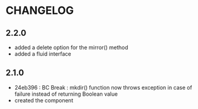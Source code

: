 CHANGELOG
=========

2.2.0
-----

 * added a delete option for the mirror() method
 * added a fluid interface

2.1.0
-----

 * 24eb396 : BC Break : mkdir() function now throws exception in case of failure instead of returning Boolean value
 * created the component
